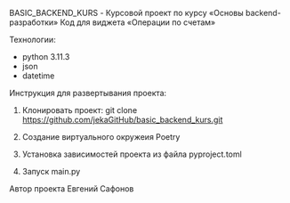 BASIC_BACKEND_KURS - Курсовой проект по курсу «Основы backend-разработки»
Код для виджета «Операции по счетам»

Технологии:
 - python 3.11.3
 - json
 - datetime

Инструкция для развертывания проекта:
 1. Клонировать проект:
    git clone https://github.com/jekaGitHub/basic_backend_kurs.git

 2. Создание виртуального окружеия Poetry
 3. Установка зависимостей проекта из файла pyproject.toml
 4. Запуск main.py

Автор проекта Евгений Сафонов

